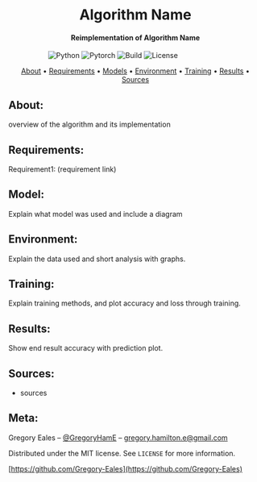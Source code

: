 <h1 align="center"> Algorithm Name </h1>

<h4 align="center"> Reimplementation of Algorithm Name </h4>

&nbsp;&nbsp;&nbsp;&nbsp;&nbsp;&nbsp;&nbsp;&nbsp;&nbsp;&nbsp;&nbsp;&nbsp;&nbsp;&nbsp;&nbsp;&nbsp;&nbsp;&nbsp;&nbsp;
![Python](https://img.shields.io/badge/Python-v3.6+-blue.svg)
![Pytorch](https://img.shields.io/badge/Pytorch-v1.3-orange.svg)
![Build](https://img.shields.io/badge/Build-Passing-green.svg)
![License](https://img.shields.io/badge/License-MIT-blue.svg)

<p align="center">
  <a href="#About">About</a> •
  <a href="#Requirements">Requirements</a> •
  <a href="#Model">Models</a> •
  <a href="#Environment">Environment</a> •
  <a href="#Training">Training</a> •
  <a href="#Results">Results</a> •
  <a href="#Sources">Sources</a>
</p>

## About:
overview of the algorithm and its implementation<br/>


## Requirements:

Requirement1: (requirement link)

## Model:

Explain what model was used and include a diagram

## Environment:

Explain the data used and short analysis with graphs.

## Training:

Explain training methods, and plot accuracy and loss through training.

## Results:

Show end result accuracy with prediction plot.

## Sources:

* sources

## Meta:

Gregory Eales – [@GregoryHamE](https://twitter.com/GregoryHamE) – gregory.hamilton.e@gmail.com

Distributed under the MIT license. See ``LICENSE`` for more information.

[https://github.com/Gregory-Eales](https://github.com/Gregory-Eales)



